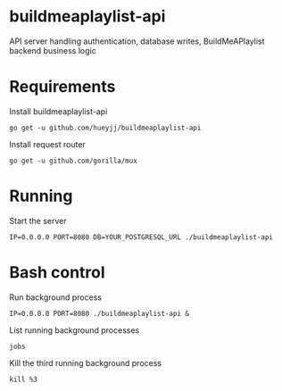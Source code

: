 # buildmeaplaylist-api
API server handling authentication, database writes, BuildMeAPlaylist backend business logic

# Requirements
Install buildmeaplaylist-api

`go get -u github.com/hueyjj/buildmeaplaylist-api`

Install request router

`go get -u github.com/gorilla/mux`

# Running
Start the server

`IP=0.0.0.0 PORT=8080 DB=YOUR_POSTGRESQL_URL ./buildmeaplaylist-api`

# Bash control
Run background process

`IP=0.0.0.0 PORT=8080 ./buildmeaplaylist-api &`

List running background processes

`jobs`

Kill the third running background process

`kill %3`
